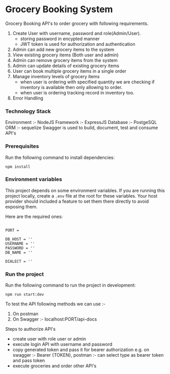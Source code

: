 # Grocery Booking System
Grocery Booking API's to order grocery with following requirements.
1. Create User with username, password and role(Admin/User).
    - storing password in encypted manner
    - JWT token is used for authorization and authentication
2. Admin can add new grocery items to the system
3. View existing grocery items (Both user and admin)
4. Admin can remove grocery items from the system
5. Admin can update details of existing grocery items
6. User can book multiple grocery items in a single order
7. Manage inventory levels of grocery items
    - when user is ordering with specified quantity we are checking if inventory is available then only allowing to order.
    - when user is ordering tracking record in inventory too.
8. Error Handling


### Technology Stack
Environment :- NodeJS
Framework :- ExpressJS
Database :- PostgeSQL
ORM :- sequelize
Swagger is used to build, document, test and consume API's 

### Prerequisites

Run the following command to install dependencies:

```shell
npm install
```

### Environment variables

This project depends on some environment variables.
If you are running this project locally, create a `.env` file at the root for these variables.
Your host provider should included a feature to set them there directly to avoid exposing them.

Here are the required ones:

```

PORT = 

DB_HOST = ''
USERNAME = ''
PASSWORD = ''
DB_NAME = ''

DIALECT = ''

```

### Run the project

Run the following command to run the project in development:

```shell
npm run start:dev
```

To test the API following methods we can use :-
1. On postman
2. On Swagger :- localhost:PORT/api-docs

Steps to authorize API's

 - create user with role user or admin
 - execute login API with username and password 
 - copy generated token and pass it for bearer authorization e.g. on swagger :- Bearer {TOKEN}, postman :- can select type as bearer token and pass token
 - execute groceries and order other API's
